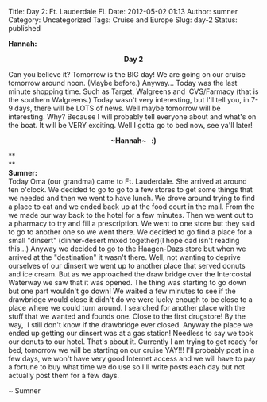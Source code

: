 Title: Day 2: Ft. Lauderdale FL
Date: 2012-05-02 01:13
Author: sumner
Category: Uncategorized
Tags: Cruise and Europe
Slug: day-2
Status: published

<div style="text-align: center;">

<div style="text-align: left;">

**Hannah:**
</p>
<div style="text-align: center;">

**Day 2**

</div>

Can you believe it? Tomorrow is the BIG day! We are going on our cruise
tomorrow around noon. (Maybe before.) Anyway... Today was the last
minute shopping time. Such as Target, Walgreens and  CVS/Farmacy (that
is the southern Walgreens.) Today wasn't very interesting, but I'll tell
you, in 7-9 days, there will be LOTS of news. Well maybe tomorrow will
be interesting. Why? Because I will probably tell everyone about and
what's on the boat. It will be VERY exciting. Well I gotta go to bed
now, see ya'll later!

<div style="text-align: center;">

**\~Hannah\~   :)**

</div>

**  
**  
**Sumner:**  
Today Oma (our grandma) came to Ft. Lauderdale. She arrived at around
ten o'clock. We decided to go to go to a few stores to get some things
that we needed and then we went to have lunch. We drove around trying to
find a place to eat and we ended back up at the food court in the mall.
From the we made our way back to the hotel for a few minutes. Then we
went out to a pharmacy to try and fill a prescription. We went to one
store but they said to go to another one so we went there. We decided to
go find a place for a small "dinsert" (dinner-desert mixed together)(I
hope dad isn't reading this...) Anyway we decided to go to the
Haagen-Dazs store but when we arrived at the "destination" it wasn't
there. Well, not wanting to deprive ourselves of our dinsert we went up
to another place that served donuts and ice cream. But as we approached
the draw bridge over the Intercostal Waterway we saw that it was opened.
The thing was starting to go down but one part wouldn't go down! We
waited a few minutes to see if the drawbridge would close it didn't do
we were lucky enough to be close to a place where we could turn around.
I searched for another place with the stuff that we wanted and founds
one. Close to the first drugstore! By the way,  I still don't know if
the drawbridge ever closed. Anyway the place we ended up getting our
dinsert was at a gas station! Needless to say we took our donuts to our
hotel. That's about it. Currently I am trying to get ready for bed,
tomorrow we will be starting on our cruise YAY!!! I'll probably post in
a few days, we won't have very good Internet access and we will have to
pay a fortune to buy what time we do use so I'll write posts each day
but not actually post them for a few days.

\~ Sumner

</div>

</div>
